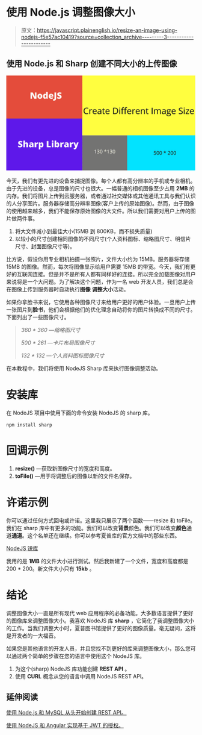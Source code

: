 # 使用 Node.js 调整图像大小

> 原文：<https://javascript.plainenglish.io/resize-an-image-using-nodejs-f5e57ac10419?source=collection_archive---------3----------------------->

## 使用 Node.js 和 Sharp 创建不同大小的上传图像

![](img/39658f85f231096efb1bbf031c819ea3.png)

今天，我们有更先进的设备来捕捉图像。每个人都有高分辨率的手机或专业相机。由于先进的设备，总是图像的尺寸也很大。一幅普通的相机图像至少占用 **2MB** 的内存。我们将图片上传到云服务器，或者通过社交媒体或其他通讯工具与我们认识的人分享图片。服务器存储高分辨率图像(客户上传的原始图像)。然而，由于图像的使用越来越多，我们不能保存原始图像的大文件。所以我们需要对用户上传的图片做两件事。

1.  将大文件减小到最佳大小(15MB 到 800KB，而不损失质量)
2.  以较小的尺寸创建相同图像的不同尺寸(个人资料图标、缩略图尺寸、明信片尺寸、封面图像尺寸等)。

比方说，假设你用专业相机拍摄一张照片，文件大小约为 15MB。服务器将存储 15MB 的图像。然而，每次将图像显示给用户需要 15MB 的带宽。今天，我们有更好的互联网连接。但是并不是所有人都有同样好的连接。所以完全加载图像对用户来说将是一个大问题。为了解决这个问题，作为一名 web 开发人员，我们总是会在图像上传到服务器时自动执行**图像** **调整大小**活动。

如果你拿脸书来说，它使用各种图像尺寸来给用户更好的用户体验。一旦用户上传一张图片到**脸书**，他们会根据他们的优化理念自动将你的图片转换成不同的尺寸。下面列出了一些图像尺寸。

> *360 * 360 —缩略图尺寸*
> 
> *500 * 261 —卡片布局图像尺寸*
> 
> *132 * 132 —个人资料图标图像尺寸*

在本教程中，我们将使用 NodeJS Sharp 库来执行图像调整活动。

# **安装库**

在 NodeJS 项目中使用下面的命令安装 NodeJS 的 sharp 库。

```
npm install sharp
```

# **回调示例**

1.  **resize()** —获取新图像尺寸的宽度和高度。
2.  **toFile()** —用于将调整后的图像以新的文件名保存。

# **许诺示例**

你可以通过任何方式回电或许诺。这里我只展示了两个函数——resize 和 toFile。我们在 sharp 库中有更多的功能。我们可以改变**背景**颜色。我们可以改变**颜色**通道**通道**。这个名单还在继续。你可以参考夏普库的官方文档中的那些东西。

[NodeJS 锐库](https://github.com/lovell/sharp)

我用的是 **1MB** 的文件大小进行测试。然后我新建了一个文件，宽度和高度都是 200 * 200。新文件大小只有 **15kb** 。

# **结论**

调整图像大小一直是所有现代 web 应用程序的必备功能。大多数语言提供了更好的图像库来调整图像大小。我喜欢 NodeJS 库 **sharp** ，它简化了我调整图像大小的工作。当我们调整大小时，夏普图书馆提供了更好的图像质量。毫无疑问，这将是开发者的一大福音。

如果您是其他语言的开发人员，并且您找不到更好的库来调整图像大小，那么您可以通过两个简单的步骤在您的语言中使用这个 NodeJS 库。

1.  为这个(sharp) NodeJS 库功能创建 **REST API** 。
2.  使用 **CURL** 概念从您的语言中调用 NodeJS REST API。

## **延伸阅读**

[使用 Node.js 和 MySQL 从头开始创建 REST API。](/create-rest-api-using-nodejs-and-mysql-from-scratch-d1844601e21)

[使用 NodeJS 和 Angular 实现基于 JWT 的授权。](/implement-jwt-based-authorization-using-nodejs-and-angular-9f75ab5904ac)